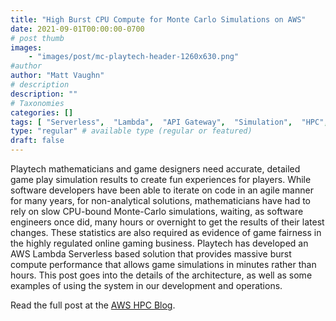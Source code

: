 ```yaml
---
title: "High Burst CPU Compute for Monte Carlo Simulations on AWS"
date: 2021-09-01T00:00:00-0700
# post thumb
images:
    - "images/post/mc-playtech-header-1260x630.png"
#author
author: "Matt Vaughn"
# description
description: ""
# Taxonomies
categories: []
tags: [ "Serverless",  "Lambda",  "API Gateway",  "Simulation",  "HPC",  "hpcblog", ]
type: "regular" # available type (regular or featured)
draft: false
---
```


Playtech mathematicians and game designers need accurate, detailed game play simulation results to create fun experiences for players. While software developers have been able to iterate on code in an agile manner for many years, for non-analytical solutions, mathematicians have had to rely on slow CPU-bound Monte-Carlo simulations, waiting, as software engineers once did, many hours or overnight to get the results of their latest changes. These statistics are also required as evidence of game fairness in the highly regulated online gaming business. Playtech has developed an AWS Lambda Serverless based solution that provides massive burst compute performance that allows game simulations in minutes rather than hours. This post goes into the details of the architecture, as well as some examples of using the system in our development and operations.

Read the full post at the [AWS HPC Blog](https://aws.amazon.com/blogs/hpc/high-burst-cpu-compute-for-monte-carlo-simulations-on-aws/).

